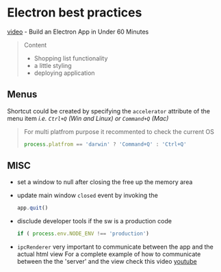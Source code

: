 # Electron best practices

[video](https://www.youtube.com/watch?v=kN1Czs0m1SU) - Build an Electron App in Under 60 Minutes

> Content
>
> * Shopping list functionality
> * a little styling
> * deploying application

## Menus

Shortcut could be created by specifying the `accelerator` attribute of the menu item _i.e. `Ctrl+Q` \(Win and Linux\) or `Command+Q` \(Mac\)_

> For multi platfrom purpose it recommented to check the current OS
>
> ```javascript
> process.platfrom == 'darwin' ? 'Command+Q' : 'Ctrl+Q'
> ```

## MISC

* set a window to null after closing the free up the memory area
* update main window `closed` event by invoking the

  ```javascript
  app.quit()
  ```

* disclude developer tools if the sw is a production code

  ```javascript
  if ( process.env.NODE_ENV !== 'production')
  ```

* `ipcRenderer` very important to communicate between the app and the actual html view For a complete example of how to communicate between the the 'server' and the view check this video [youtube](https://youtu.be/kN1Czs0m1SU?t=1881)
